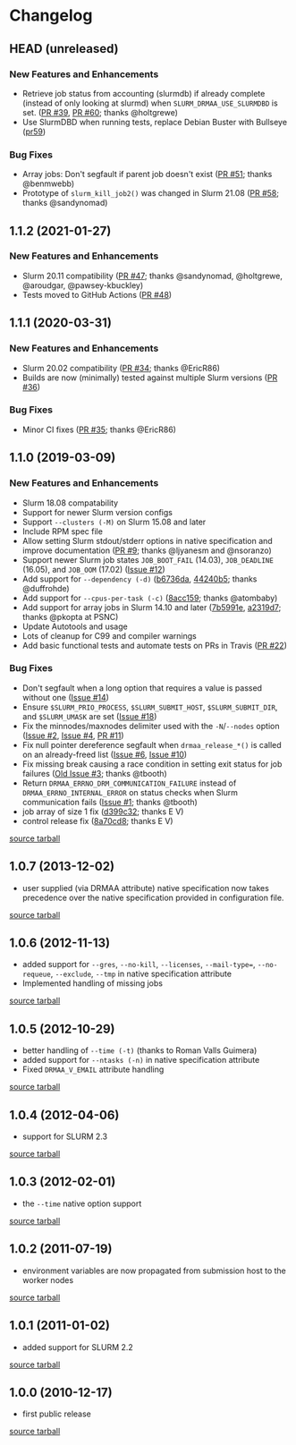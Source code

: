 Changelog
=========

HEAD (unreleased)
-----------------

### New Features and Enhancements

- Retrieve job status from accounting (slurmdb) if already complete (instead of only looking at slurmd) when `SLURM_DRMAA_USE_SLURMDBD` is set. ([PR #39][pr39], [PR #60][pr60]; thanks @holtgrewe)
- Use SlurmDBD when running tests, replace Debian Buster with Bullseye ([pr59][pr59])

### Bug Fixes

- Array jobs: Don't segfault if parent job doesn't exist ([PR #51][pr51]; thanks @benmwebb)
- Prototype of `slurm_kill_job2()` was changed in Slurm 21.08 ([PR #58][pr58]; thanks @sandynomad)

[pr39]: https://github.com/natefoo/slurm-drmaa/pull/39
[pr51]: https://github.com/natefoo/slurm-drmaa/pull/51
[pr58]: https://github.com/natefoo/slurm-drmaa/pull/58
[pr59]: https://github.com/natefoo/slurm-drmaa/pull/59
[pr60]: https://github.com/natefoo/slurm-drmaa/pull/60

1.1.2 (2021-01-27)
------------------

### New Features and Enhancements

- Slurm 20.11 compatibility ([PR #47][pr47]; thanks @sandynomad, @holtgrewe, @aroudgar, @pawsey-kbuckley)
- Tests moved to GitHub Actions ([PR #48][pr48])

[pr47]: https://github.com/natefoo/slurm-drmaa/pull/47
[pr48]: https://github.com/natefoo/slurm-drmaa/pull/48

1.1.1 (2020-03-31)
------------------

### New Features and Enhancements

- Slurm 20.02 compatibility ([PR #34][pr34]; thanks @EricR86)
- Builds are now (minimally) tested against multiple Slurm versions ([PR #36][pr36])

### Bug Fixes

- Minor CI fixes ([PR #35][pr35]; thanks @EricR86)

[pr34]: https://github.com/natefoo/slurm-drmaa/pull/34
[pr35]: https://github.com/natefoo/slurm-drmaa/pull/35
[pr36]: https://github.com/natefoo/slurm-drmaa/pull/36

1.1.0 (2019-03-09)
------------------

### New Features and Enhancements

- Slurm 18.08 compatability
- Support for newer Slurm version configs
- Support `--clusters (-M)` on Slurm 15.08 and later
- Include RPM spec file
- Allow setting Slurm stdout/stderr options in native specification and improve documentation ([PR #9][pr9]; thanks @ljyanesm and @nsoranzo)
- Support newer Slurm job states `JOB_BOOT_FAIL` (14.03), `JOB_DEADLINE` (16.05), and `JOB_OOM` (17.02) ([Issue #12][issue12])
- Add support for `--dependency (-d)` ([b6736da][b6736da], [44240b5][44240b5]; thanks @duffrohde)
- Add support for `--cpus-per-task (-c)` ([8acc159][8acc159]; thanks @atombaby)
- Add support for array jobs in Slurm 14.10 and later ([7b5991e][7b5991e], [a2319d7][a2319d7]; thanks @pkopta at PSNC)
- Update Autotools and usage
- Lots of cleanup for C99 and compiler warnings
- Add basic functional tests and automate tests on PRs in Travis ([PR #22][pr22])

### Bug Fixes

- Don't segfault when a long option that requires a value is passed without one ([Issue #14][issue14])
- Ensure `$SLURM_PRIO_PROCESS`, `$SLURM_SUBMIT_HOST`, `$SLURM_SUBMIT_DIR`, and `$SLURM_UMASK` are set ([Issue #18][issue18])
- Fix the minnodes/maxnodes delimiter used with the `-N`/`--nodes` option ([Issue #2][issue2], [Issue #4][issue4], [PR #11][pr11])
- Fix null pointer dereference segfault when `drmaa_release_*()` is called on an already-freed list ([Issue #6][issue6], [Issue #10][issue10])
- Fix missing break causing a race condition in setting exit status for job failures ([Old Issue #3][old-issue3]; thanks @tbooth)
- Return `DRMAA_ERRNO_DRM_COMMUNICATION_FAILURE` instead of `DRMAA_ERRNO_INTERNAL_ERROR` on status checks when Slurm communication fails ([Issue #1][issue1]; thanks @tbooth)
- job array of size 1 fix ([d399c32][d399c32]; thanks E V)
- control release fix ([8a70cd8][8a70cd8]; thanks E V)

[pr22]: https://github.com/natefoo/slurm-drmaa/pull/22
[pr11]: https://github.com/natefoo/slurm-drmaa/pull/11
[pr9]: https://github.com/natefoo/slurm-drmaa/pull/9
[issue18]: https://github.com/natefoo/slurm-drmaa/issues/18
[issue14]: https://github.com/natefoo/slurm-drmaa/issues/14
[issue12]: https://github.com/natefoo/slurm-drmaa/issues/12
[issue10]: https://github.com/natefoo/slurm-drmaa/issues/10
[issue6]: https://github.com/natefoo/slurm-drmaa/issues/6
[issue4]: https://github.com/natefoo/slurm-drmaa/issues/4
[issue2]: https://github.com/natefoo/slurm-drmaa/issues/2
[issue1]: https://github.com/natefoo/slurm-drmaa/issues/1
[44240b5]: https://github.com/natefoo/slurm-drmaa/commit/44240b514d89f2896ca946763ee7e0fb111098b8
[b6736da]: https://github.com/natefoo/slurm-drmaa/commit/b6736da1382ee63fe5b7f92cfeb032c19278fa78
[8acc159]: https://github.com/natefoo/slurm-drmaa/commit/8acc159de4c5a73c5ebcac78078fb91e6c510a03
[7b5991e]: https://github.com/natefoo/slurm-drmaa/commit/7b5991efc03ab14fdc9e7af67dc91f6085e4d648
[a2319d7]: https://github.com/natefoo/slurm-drmaa/commit/a2319d7ddee4946a6fc466db4abef7588bd424d3
[d399c32]: https://github.com/natefoo/slurm-drmaa/commit/d399c32bbfbe915df97f8e45eb307dd556587631
[8a70cd8]: https://github.com/natefoo/slurm-drmaa/commit/8a70cd8bd8d56cc1e2f5f45768e898a9d4ebe86c
[old-issue3]: https://github.com/natefoo/slurm-drmaa-old/issues/3

[source tarball](https://github.com/natefoo/slurm-drmaa/releases/download/1.1.0/slurm-drmaa-1.1.0.tar.gz "slurm-drmaa-1.1.0.tar.gz (941.6 KB)")

1.0.7 (2013-12-02)
------------------

- user supplied (via DRMAA attribute) native specification now takes precedence over the native specification provided in configuration file.

[source tarball](https://github.com/natefoo/slurm-drmaa/releases/download/1.0.7/slurm-drmaa-1.0.7.tar.gz "slurm-drmaa-1.0.7.tar.gz (718.0 KB)")

1.0.6 (2012-11-13)
------------------

- added support for `--gres`, `--no-kill`, `--licenses`, `--mail-type=`, `--no-requeue`, `--exclude`, `--tmp` in native specification attribute
- Implemented handling of missing jobs

[source tarball](https://github.com/natefoo/slurm-drmaa/releases/download/1.0.6/slurm-drmaa-1.0.6.tar.gz "slurm-drmaa-1.0.6.tar.gz (731.5 KB)")

1.0.5 (2012-10-29)
------------------

- better handling of `--time (-t)` (thanks to Roman Valls Guimera)
- added support for `--ntasks (-n)` in native specification attribute
- Fixed `DRMAA_V_EMAIL` attribute handling

[source tarball](https://github.com/natefoo/slurm-drmaa/releases/download/1.0.5/slurm-drmaa-1.0.5.tar.gz "slurm-drmaa-1.0.5.tar.gz (731.6 KB)")

1.0.4 (2012-04-06)
------------------

- support for SLURM 2.3

[source tarball](https://github.com/natefoo/slurm-drmaa/releases/download/1.0.4/slurm-drmaa-1.0.4.tar.gz "slurm-drmaa-1.0.4.tar.gz (729.0 KB)")

1.0.3 (2012-02-01)
------------------

- the `--time` native option support

[source tarball](https://github.com/natefoo/slurm-drmaa/releases/download/1.0.3/slurm-drmaa-1.0.3.tar.gz "slurm-drmaa-1.0.3.tar.gz (729.0 KB)")

1.0.2 (2011-07-19)
------------------

- environment variables are now propagated from submission host to the worker nodes

[source tarball](https://github.com/natefoo/slurm-drmaa/releases/download/1.0.2/slurm_drmaa-1.0.2.tar.gz "slurm_drmaa-1.0.2.tar.gz (727.5 KB)")

1.0.1 (2011-01-02)
------------------

- added support for SLURM 2.2

[source tarball](https://github.com/natefoo/slurm-drmaa/releases/download/1.0.1/slurm_drmaa-1.0.1.tar.gz "slurm_drmaa-1.0.1.tar.gz (709.5 KB)")

1.0.0 (2010-12-17)
------------------

- first public release

[source tarball](https://github.com/natefoo/slurm-drmaa/releases/download/1.0.0/slurm_drmaa-1.0.0.tar.gz "slurm_drmaa-1.0.0.tar.gz (708.9 KB)")
